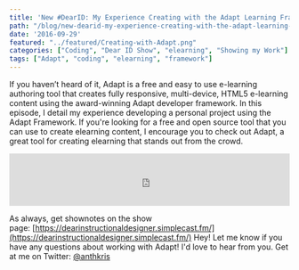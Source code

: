 ```yaml
---
title: 'New #DearID: My Experience Creating with the Adapt Learning Framework'
path: "/blog/new-dearid-my-experience-creating-with-the-adapt-learning-framework"
date: '2016-09-29'
featured: "../featured/Creating-with-Adapt.png"
categories: ["Coding", "Dear ID Show", "elearning", "Showing my Work"]
tags: ["Adapt", "coding", "elearning", "framework"]
---
```


If you haven’t heard of it, Adapt is a free and easy to use e-learning authoring tool that creates fully responsive, multi-device, HTML5 e-learning content using the award-winning Adapt developer framework. In this episode, I detail my experience developing a personal project using the Adapt Framework. If you're looking for a free and open source tool that you can use to create elearning content, I encourage you to check out Adapt, a great tool for creating elearning that stands out from the crowd.

<iframe src="https://simplecast.com/e/44903?style=medium-light" width="100%" height="94px" frameborder="0" scrolling="no" seamless=""></iframe>

As always, get shownotes on the show page: [https://dearinstructionaldesigner.simplecast.fm/](https://dearinstructionaldesigner.simplecast.fm/) Hey! Let me know if you have any questions about working with Adapt! I'd love to hear from you. Get at me on Twitter: [@anthkris](https://twitter.com/anthkris)
